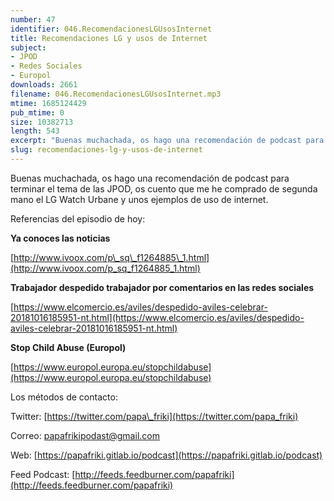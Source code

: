 ```yaml
---
number: 47
identifier: 046.RecomendacionesLGUsosInternet
title: Recomendaciones LG y usos de Internet
subject:
- JPOD
- Redes Sociales
- Europol
downloads: 2661
filename: 046.RecomendacionesLGUsosInternet.mp3
mtime: 1685124429
pub_mtime: 0
size: 10382713
length: 543
excerpt: "Buenas muchachada, os hago una recomendación de podcast para terminar el tema de las JPOD, os cuento que me he comprado de segunda mano el LG Watch Urbane y unos ejemplos de uso de internet.  \n\nReferencias del episodio de hoy:\n\n**Ya conoces las noticias**  \n\n[http://www.ivoox.com/p\\_sq\\_f1264885\\_1.html](http://www.ivoox.com/p_sq_f1264885_1.html)  \n\n**Trabajador despedido trabajador por comentarios en l"
slug: recomendaciones-lg-y-usos-de-internet
---
```

Buenas muchachada, os hago una recomendación de podcast para terminar el tema de las JPOD, os cuento que me he comprado de segunda mano el LG Watch Urbane y unos ejemplos de uso de internet.

Referencias del episodio de hoy:

**Ya conoces las noticias**

[http://www.ivoox.com/p\_sq\_f1264885\_1.html](http://www.ivoox.com/p_sq_f1264885_1.html)

**Trabajador despedido trabajador por comentarios en las redes sociales**

[https://www.elcomercio.es/aviles/despedido-aviles-celebrar-20181016185951-nt.html](https://www.elcomercio.es/aviles/despedido-aviles-celebrar-20181016185951-nt.html)

**Stop Child Abuse (Europol)**

[https://www.europol.europa.eu/stopchildabuse](https://www.europol.europa.eu/stopchildabuse)

Los métodos de contacto:

Twitter: [https://twitter.com/papa\_friki](https://twitter.com/papa_friki)

Correo: [papafrikipodast@gmail.com](https://archive.org/details/papafrikipodast@gmail.com)

Web: [https://papafriki.gitlab.io/podcast](https://papafriki.gitlab.io/podcast)

Feed Podcast: [http://feeds.feedburner.com/papafriki](http://feeds.feedburner.com/papafriki)